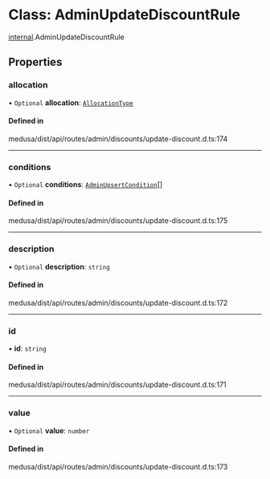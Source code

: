# Class: AdminUpdateDiscountRule

[internal](../modules/internal-7.md).AdminUpdateDiscountRule

## Properties

### allocation

• `Optional` **allocation**: [`AllocationType`](../enums/internal.AllocationType.md)

#### Defined in

medusa/dist/api/routes/admin/discounts/update-discount.d.ts:174

___

### conditions

• `Optional` **conditions**: [`AdminUpsertCondition`](internal-7.AdminUpsertCondition.md)[]

#### Defined in

medusa/dist/api/routes/admin/discounts/update-discount.d.ts:175

___

### description

• `Optional` **description**: `string`

#### Defined in

medusa/dist/api/routes/admin/discounts/update-discount.d.ts:172

___

### id

• **id**: `string`

#### Defined in

medusa/dist/api/routes/admin/discounts/update-discount.d.ts:171

___

### value

• `Optional` **value**: `number`

#### Defined in

medusa/dist/api/routes/admin/discounts/update-discount.d.ts:173
